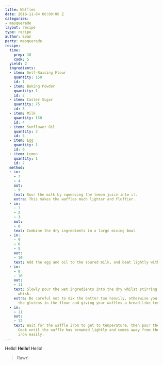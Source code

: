 ```yaml
---
title: Waffles
date: 2016-11-04 00:00:00 Z
categories:
- masquerade
layout: recipe
type: recipe
author: Evan
party: masquerade
recipe:
  time:
    prep: 10
    cook: 5
  yield: 2
  ingredients:
  - item: Self-Raising Flour
    quantity: 150
    id: 1
  - item: Baking Powder
    quantity: 1
    id: 2
  - item: Caster Sugar
    quantity: 75
    id: 3
  - item: Milk
    quantity: 150
    id: 4
  - item: Sunflower Oil
    quantity: 3
    id: 5
  - item: Egg
    quantity: 1
    id: 6
  - item: Lemon
    quantity: 1
    id: 7
  method:
  - in:
    - 7
    - 4
    out:
    - 9
    text: Sour the milk by squeezing the lemon juice into it.
    extra: This makes the waffles much lighter and fluffier.
  - in:
    - 1
    - 2
    - 3
    out:
    - 8
    text: Combine the dry ingredients in a large mixing bowl
  - in:
    - 9
    - 6
    - 5
    out:
    - 10
    text: Add the egg and oil to the soured milk, and beat lightly with a fork
  - in:
    - 8
    - 10
    out:
    - 11
    text: Slowly pour the wet ingredients into the dry whilst stirring with a balloon
      whisk.
    extra: Be careful not to mix the batter too heavily, otherwise you risk activating
      the glutens in the flour and giving your waffles a bread-like texture.
  - in:
    - 11
    out:
    - 12
    text: Wait for the waffle iron to get to temperature, then pour the batter in.
      Cook until the waffle has browned lightly and comes away from the sides of the
      iron easily.
---
```


Hello! **Hello!** Hello!

> Rawr!